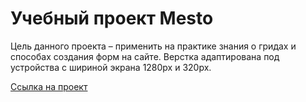 #  Учебный проект Mesto

Цель данного проекта – применить на практике знания о гридах и способах создания форм на сайте.
Верстка адаптирована под устройства с шириной экрана 1280px и 320px.

[Ссылка на проект](https://geniav.github.io/mesto-project/index.html)